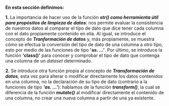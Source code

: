 **En esta sección definimos:**

**1.** La importancia de hacer uso de la función _**str() como herramienta útil para propósitos de limpieza de datos**_: nos permite evaluar la consistencia de nuestros datos al comparar el tipo de dato que dice tener cada columna con el dato propiamente contenido en ella. Al igual, se introduce el concepto de _**Tranformación de datos**_ y, más propiamente, se muestra cómo se efectua la conversión del tipo de dato de una columna a otro tipo, esto por medio de las funciones de tipo **'as. ...'**. Por último, se introduce la función **'class()'** para conocer y comprobar el tipo de dato que contenga una columna de un _dataset_ determinado.

**2.** Se introduce otra función propia al concepto de _**Transformación de datos**_, esta vez para alterar o modificar directamente los datos contenidos en una columna, no la declaración de su tipo de dato (contrario a la funciones de tipo _**'as. ...'**_): hablamos de la función _**transform()**_, la cual se diferencia de la función _**mutate()**_ al modificar directamente el contenido de una columna, no crear una nueva columna a partir de una ya existente.
